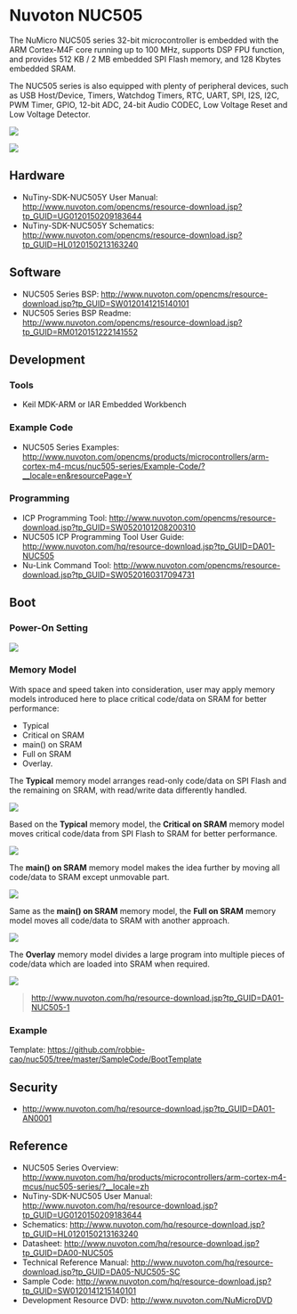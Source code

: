 # Nuvoton NUC505

The NuMicro NUC505 series 32-bit microcontroller is embedded with the ARM Cortex-M4F core running up to 100 MHz, supports DSP FPU function, and provides 512 KB / 2 MB embedded SPI Flash memory, and 128 Kbytes embedded SRAM.

The NUC505 series is also equipped with plenty of peripheral devices, such as USB Host/Device, Timers, Watchdog Timers, RTC, UART, SPI, I2S, I2C, PWM Timer, GPIO, 12-bit ADC, 24-bit Audio CODEC, Low Voltage Reset and Low Voltage Detector.

![](http://www.nuvoton.com/export/sites/nuvoton/images/Microcontrollers/NUC505YO13Y.png_1224593398.png)

![](Docs/nuc505_block.png)

## Hardware

- NuTiny-SDK-NUC505Y User Manual: http://www.nuvoton.com/opencms/resource-download.jsp?tp_GUID=UG0120150209183644
- NuTiny-SDK-NUC505Y Schematics: http://www.nuvoton.com/opencms/resource-download.jsp?tp_GUID=HL0120150213163240

## Software

-  NUC505 Series BSP: http://www.nuvoton.com/opencms/resource-download.jsp?tp_GUID=SW0120141215140101
-  NUC505 Series BSP Readme: http://www.nuvoton.com/opencms/resource-download.jsp?tp_GUID=RM0120151222141552

## Development

### Tools

- Keil MDK-ARM or IAR Embedded Workbench

### Example Code

- NUC505 Series Examples: http://www.nuvoton.com/opencms/products/microcontrollers/arm-cortex-m4-mcus/nuc505-series/Example-Code/?__locale=en&resourcePage=Y

### Programming

- ICP Programming Tool: http://www.nuvoton.com/opencms/resource-download.jsp?tp_GUID=SW0520101208200310
- NUC505 ICP Programming Tool User Guide: http://www.nuvoton.com/hq/resource-download.jsp?tp_GUID=DA01-NUC505
- Nu-Link Command Tool: http://www.nuvoton.com/opencms/resource-download.jsp?tp_GUID=SW0520160317094731

## Boot

### Power-On Setting

![](Docs/nuc505_poweron_setting.png)

### Memory Model

With space and speed taken into consideration, user may apply memory models introduced here to place critical code/data on SRAM for better performance:

- Typical
- Critical on SRAM
- main() on SRAM
- Full on SRAM
- Overlay.

The **Typical** memory model arranges read-only code/data on SPI Flash and the remaining on SRAM, with read/write data differently handled.

![](Docs/nuc505_memory_model_0.png)

Based on the **Typical** memory model, the **Critical on SRAM** memory model moves critical code/data from SPI Flash to SRAM for better performance.

![](Docs/nuc505_memory_model_1.png)

The **main() on SRAM** memory model makes the idea further by moving all code/data to SRAM except unmovable part.

![](Docs/nuc505_memory_model_2.png)

Same as the **main() on SRAM** memory model, the **Full on SRAM** memory model moves all code/data to SRAM with another approach.

![](Docs/nuc505_memory_model_3.png)

The **Overlay** memory model divides a large program into multiple pieces of code/data which are loaded into SRAM when required.

![](Docs/nuc505_memory_model_4.png)

> http://www.nuvoton.com/hq/resource-download.jsp?tp_GUID=DA01-NUC505-1

### Example

Template: https://github.com/robbie-cao/nuc505/tree/master/SampleCode/BootTemplate

## Security

- http://www.nuvoton.com/hq/resource-download.jsp?tp_GUID=DA01-AN0001

## Reference

- NUC505 Series Overview: http://www.nuvoton.com/hq/products/microcontrollers/arm-cortex-m4-mcus/nuc505-series/?__locale=zh
- NuTiny-SDK-NUC505 User Manual: http://www.nuvoton.com/hq/resource-download.jsp?tp_GUID=UG0120150209183644
- Schematics: http://www.nuvoton.com/hq/resource-download.jsp?tp_GUID=HL0120150213163240
- Datasheet: http://www.nuvoton.com/hq/resource-download.jsp?tp_GUID=DA00-NUC505
- Technical Reference Manual: http://www.nuvoton.com/hq/resource-download.jsp?tp_GUID=DA05-NUC505-SC
- Sample Code: http://www.nuvoton.com/hq/resource-download.jsp?tp_GUID=SW0120141215140101
- Development Resource DVD: http://www.nuvoton.com/NuMicroDVD
